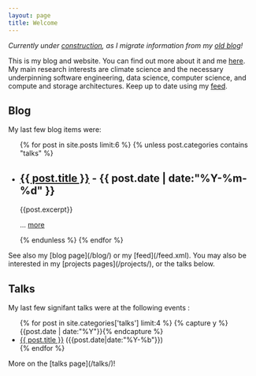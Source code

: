 ```yaml
---
layout: page
title: Welcome
---
```


_Currently under [construction](/construction), as I migrate information from my [old blog](http://home.badc.rl.ac.uk/lawrence)!_

This is my blog and website. You can find out more about it and me [here](/about/). My main research interests are climate science and the necessary underpinning software engineering, data science, computer science, and compute and storage architectures. Keep up to date using my [feed](/feed.xml).

## Blog

My last few blog items were:
<ul class="listing">
{% for post in site.posts limit:6 %}
	{% unless post.categories contains "talks" %}
  	<li class="summary-item">
	    <h2>
	    <a href="{{ post.url }}" title="{{ post.title }}">{{ post.title }}</a>
        - <time datetime="{{ post.date | date:"%Y-%m-%d" }}">{{ post.date | date:"%Y-%m-%d" }}</time></h2>
        {{post.excerpt}}
        <p>... <a class="more" href="{{post.url}}" title="{{post.title}}">more</a></p>
  	</li>
	{% endunless %}
{% endfor %}
</ul>
See also my [blog page](/blog/) or my [feed](/feed.xml). You
may also be interested in my [projects pages](/projects/), or the talks below.


## Talks

My last few signifant talks were at the following events :
<ul class="listing">
{% for post in site.categories['talks'] limit:4 %}
  {% capture y %}{{post.date | date:"%Y"}}{% endcapture %}
  <li class="listing-item">
    <a href="{{ post.url }}" title="{{ post.title }}">{{ post.title }}</a>
	({{post.date|date:"%Y-%b"}})
  </li>
{% endfor %}
</ul>
More on the [talks page](/talks/)!
